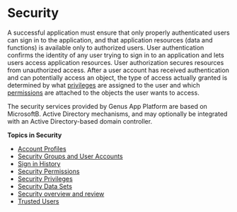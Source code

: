 # Security

A successful application must ensure that only properly authenticated users can sign in to the application, and that application resources (data and functions) is available only to authorized users. User authentication confirms the identity of any user trying to sign in to an application and lets users access application resources. User authorization secures resources from unauthorized access. After a user account has received authentication and can potentially access an object, the type of access actually granted is determined by what [privileges](security-privileges.md) are assigned to the user and which [permissions](security-permissions.md) are attached to the objects the user wants to access.

The security services provided by Genus App Platform are based on MicrosoftB. Active Directory mechanisms, and may optionally be integrated with an Active Directory-based domain controller.

**Topics in Security**
* [Account Profiles](account-profiles.md)
* [Security Groups and User Accounts](security-groups-and-user-accounts.md)
* [Sign in History](sign-in-history.md)
* [Security Permissions](security-permissions.md)
* [Security Privileges](security-privileges.md)
* [Security Data Sets](security-data-sets.md)
* [Security overview and review](security-overview-and-review.md)
* [Trusted Users](trusted-users.md)
